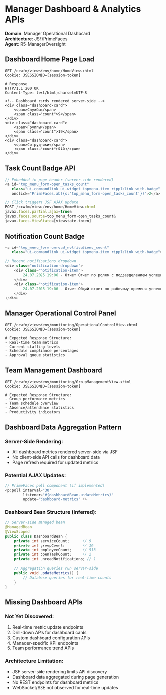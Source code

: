# Manager Dashboard & Analytics APIs

**Domain**: Manager Operational Dashboard  
**Architecture**: JSF/PrimeFaces  
**Agent**: R5-ManagerOversight

## Dashboard Home Page Load

```http
GET /ccwfm/views/env/home/HomeView.xhtml
Cookie: JSESSIONID=[session-token]

# Response
HTTP/1.1 200 OK
Content-Type: text/html;charset=UTF-8

<!-- Dashboard cards rendered server-side -->
<div class="dashboard-card">
    <span>Службы</span>
    <span class="count">9</span>
</div>
<div class="dashboard-card">
    <span>Группы</span>
    <span class="count">19</span>
</div>
<div class="dashboard-card">
    <span>Сотрудники</span>
    <span class="count">513</span>
</div>
```

## Task Count Badge API

```javascript
// Embedded in page header (server-side rendered)
<a id="top_menu_form-open_tasks_count" 
   class="ui-commandlink ui-widget topmenu-item ripplelink with-badge"
   onclick="PrimeFaces.ab({s:'top_menu_form-open_tasks_count'})">2</a>

// Click triggers JSF AJAX update
POST /ccwfm/views/env/home/HomeView.xhtml
javax.faces.partial.ajax=true&
javax.faces.source=top_menu_form-open_tasks_count&
javax.faces.ViewState=[viewstate-token]
```

## Notification Count Badge

```javascript
<a id="top_menu_form-unread_notfications_count" 
   class="ui-commandlink ui-widget topmenu-item ripplelink with-badge">1</a>

// Recent notifications dropdown
<div class="notification-dropdown">
    <div class="notification-item">
        24.07.2025 19:06 - Отчет Отчет по ролям с подразделением успешно построен
    </div>
    <div class="notification-item">
        24.07.2025 19:06 - Отчет Общий отчет по рабочему времени успешно построен  
    </div>
</div>
```

## Manager Operational Control Panel

```http
GET /ccwfm/views/env/monitoring/OperationalControlView.xhtml
Cookie: JSESSIONID=[session-token]

# Expected Response Structure:
- Real-time team metrics
- Current staffing levels
- Schedule compliance percentages
- Approval queue statistics
```

## Team Management Dashboard

```http
GET /ccwfm/views/env/monitoring/GroupManagementView.xhtml
Cookie: JSESSIONID=[session-token]

# Expected Response Structure:
- Group performance metrics
- Team schedule overview
- Absence/attendance statistics
- Productivity indicators
```

## Dashboard Data Aggregation Pattern

### Server-Side Rendering:
- All dashboard metrics rendered server-side via JSF
- No client-side API calls for dashboard data
- Page refresh required for updated metrics

### Potential AJAX Updates:
```javascript
// PrimeFaces poll component (if implemented)
<p:poll interval="30" 
        listener="#{dashboardBean.updateMetrics}" 
        update="dashboard-metrics" />
```

### Dashboard Bean Structure (Inferred):
```java
// Server-side managed bean
@ManagedBean
@ViewScoped
public class DashboardBean {
    private int serviceCount;      // 9
    private int groupCount;        // 19
    private int employeeCount;     // 513
    private int openTaskCount;     // 2
    private int unreadNotifications; // 1
    
    // Aggregation queries run server-side
    public void updateMetrics() {
        // Database queries for real-time counts
    }
}
```

## Missing Dashboard APIs

### Not Yet Discovered:
1. Real-time metric update endpoints
2. Drill-down APIs for dashboard cards
3. Custom dashboard configuration APIs
4. Manager-specific KPI endpoints
5. Team performance trend APIs

### Architecture Limitation:
- JSF server-side rendering limits API discovery
- Dashboard data aggregated during page generation
- No REST endpoints for dashboard metrics
- WebSocket/SSE not observed for real-time updates